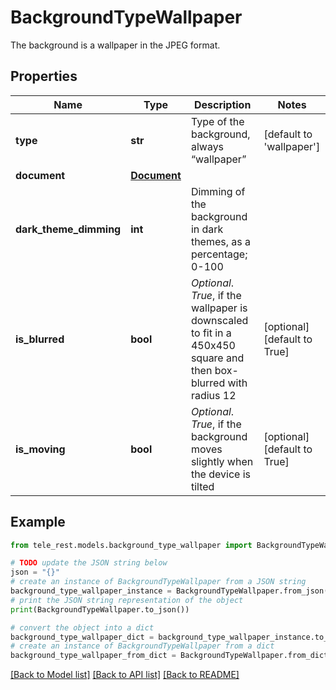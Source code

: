 # BackgroundTypeWallpaper

The background is a wallpaper in the JPEG format.

## Properties

Name | Type | Description | Notes
------------ | ------------- | ------------- | -------------
**type** | **str** | Type of the background, always “wallpaper” | [default to 'wallpaper']
**document** | [**Document**](Document.md) |  | 
**dark_theme_dimming** | **int** | Dimming of the background in dark themes, as a percentage; 0-100 | 
**is_blurred** | **bool** | *Optional*. *True*, if the wallpaper is downscaled to fit in a 450x450 square and then box-blurred with radius 12 | [optional] [default to True]
**is_moving** | **bool** | *Optional*. *True*, if the background moves slightly when the device is tilted | [optional] [default to True]

## Example

```python
from tele_rest.models.background_type_wallpaper import BackgroundTypeWallpaper

# TODO update the JSON string below
json = "{}"
# create an instance of BackgroundTypeWallpaper from a JSON string
background_type_wallpaper_instance = BackgroundTypeWallpaper.from_json(json)
# print the JSON string representation of the object
print(BackgroundTypeWallpaper.to_json())

# convert the object into a dict
background_type_wallpaper_dict = background_type_wallpaper_instance.to_dict()
# create an instance of BackgroundTypeWallpaper from a dict
background_type_wallpaper_from_dict = BackgroundTypeWallpaper.from_dict(background_type_wallpaper_dict)
```
[[Back to Model list]](../README.md#documentation-for-models) [[Back to API list]](../README.md#documentation-for-api-endpoints) [[Back to README]](../README.md)


